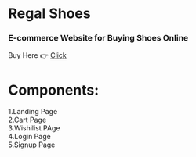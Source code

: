 # Regal Shoes 

### E-commerce Website for Buying Shoes Online 

Buy Here 👉 [Click](https://regalshoes.netlify.app/)


# Components: 
1.Landing Page    
2.Cart Page  
3.Wishilist PAge  
4.Login Page   
5.Signup Page   
